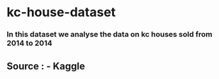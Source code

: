# kc-house-dataset
### In this dataset we analyse the data on kc houses sold from 2014 to 2014

## Source : - Kaggle

